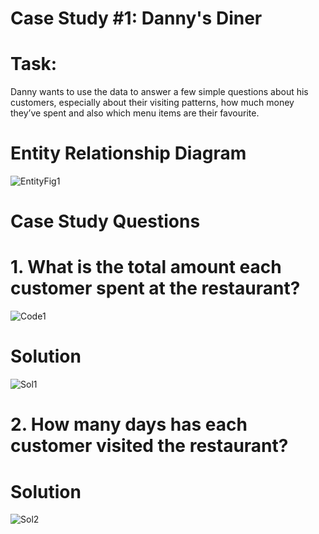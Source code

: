 # Case Study #1: Danny's Diner

# Task: 
Danny wants to use the data to answer a few simple questions about his customers, 
especially about their visiting patterns, how much money they’ve spent and also which menu items are their favourite.

# Entity Relationship Diagram
![EntityFig1](https://user-images.githubusercontent.com/70010985/181072638-629b8502-f9cb-4cbb-ab47-ce43aad6048a.JPG)

# Case Study Questions

# 1. What is the total amount each customer spent at the restaurant?
![Code1](https://user-images.githubusercontent.com/70010985/181075080-3ae88880-84e7-4b34-92b9-5ee004066b12.JPG)

# Solution
![Sol1](https://user-images.githubusercontent.com/70010985/181074047-15f63427-17f5-4816-978c-2a70e304d905.JPG)

# 2. How many days has each customer visited the restaurant?


# Solution
![Sol2](https://user-images.githubusercontent.com/70010985/181075210-4d93587c-2923-47b0-a6ea-70acc2d17ddf.JPG)
